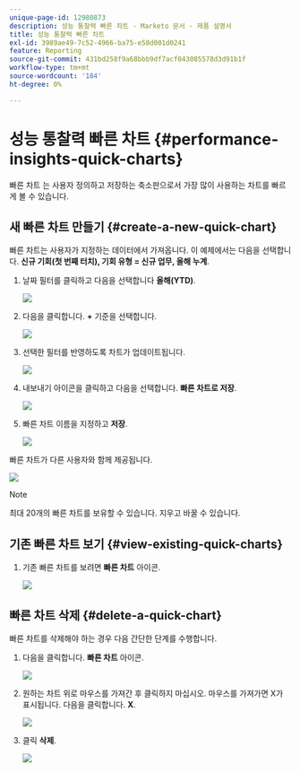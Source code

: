 ```yaml
---
unique-page-id: 12980873
description: 성능 통찰력 빠른 차트 - Marketo 문서 - 제품 설명서
title: 성능 통찰력 빠른 차트
exl-id: 3989ae49-7c52-4966-ba75-e58d001d0241
feature: Reporting
source-git-commit: 431bd258f9a68bbb9df7acf043085578d3d91b1f
workflow-type: tm+mt
source-wordcount: '184'
ht-degree: 0%

---
```


# 성능 통찰력 빠른 차트 {#performance-insights-quick-charts}

빠른 차트 는 사용자 정의하고 저장하는 축소판으로서 가장 많이 사용하는 차트를 빠르게 볼 수 있습니다.

## 새 빠른 차트 만들기 {#create-a-new-quick-chart}

빠른 차트는 사용자가 지정하는 데이터에서 가져옵니다. 이 예제에서는 다음을 선택합니다. **신규 기회(첫 번째 터치), 기회 유형 = 신규 업무, 올해 누계**.

1. 날짜 필터를 클릭하고 다음을 선택합니다 **올해(YTD)**.

   ![](assets/1-2.png)

1. 다음을 클릭합니다. **+** 기준을 선택합니다.

   ![](assets/2-2.png)

1. 선택한 필터를 반영하도록 차트가 업데이트됩니다.

   ![](assets/3-3.png)

1. 내보내기 아이콘을 클릭하고 다음을 선택합니다. **빠른 차트로 저장**.

   ![](assets/4-2.png)

1. 빠른 차트 이름을 지정하고 **저장**.

   ![](assets/5-3.png)

빠른 차트가 다른 사용자와 함께 제공됩니다.

![](assets/6-3.png)

>[!NOTE]
>
>최대 20개의 빠른 차트를 보유할 수 있습니다. 지우고 바꿀 수 있습니다.

## 기존 빠른 차트 보기 {#view-existing-quick-charts}

1. 기존 빠른 차트를 보려면 **빠른 차트** 아이콘.

   ![](assets/7-1.png)

## 빠른 차트 삭제 {#delete-a-quick-chart}

빠른 차트를 삭제해야 하는 경우 다음 간단한 단계를 수행합니다.

1. 다음을 클릭합니다. **빠른 차트** 아이콘.

   ![](assets/8-1.png)

1. 원하는 차트 위로 마우스를 가져간 후 클릭하지 마십시오. 마우스를 가져가면 X가 표시됩니다. 다음을 클릭합니다. **X**.

   ![](assets/9-2.png)

1. 클릭 **삭제**.

   ![](assets/10-1.png)
